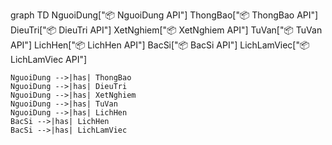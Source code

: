graph TD
    NguoiDung["📦 NguoiDung API"]
    ThongBao["📦 ThongBao API"]
    DieuTri["📦 DieuTri API"]
    XetNghiem["📦 XetNghiem API"]
    TuVan["📦 TuVan API"]
    LichHen["📦 LichHen API"]
    BacSi["📦 BacSi API"]
    LichLamViec["📦 LichLamViec API"]

    NguoiDung -->|has| ThongBao
    NguoiDung -->|has| DieuTri
    NguoiDung -->|has| XetNghiem
    NguoiDung -->|has| TuVan
    NguoiDung -->|has| LichHen
    BacSi -->|has| LichHen
    BacSi -->|has| LichLamViec
